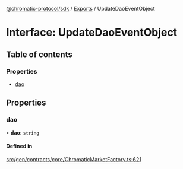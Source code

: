 [@chromatic-protocol/sdk](../README.md) / [Exports](../modules.md) / UpdateDaoEventObject

# Interface: UpdateDaoEventObject

## Table of contents

### Properties

- [dao](UpdateDaoEventObject.md#dao)

## Properties

### dao

• **dao**: `string`

#### Defined in

[src/gen/contracts/core/ChromaticMarketFactory.ts:621](https://github.com/chromatic-protocol/sdk/blob/7230d6e/src/gen/contracts/core/ChromaticMarketFactory.ts#L621)
